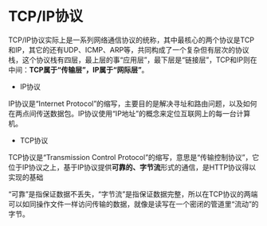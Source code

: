 # TCP/IP协议

TCP/IP协议实际上是一系列网络通信协议的统称，其中最核心的两个协议是TCP和IP，其它的还有UDP、ICMP、ARP等，共同构成了一个复杂但有层次的协议栈，这个协议栈有四层，最上层的事“应用层”，最下层是“链接层”，TCP和IP则在中间：**TCP属于“传输层”，IP属于“网际层”**。

- IP协议

IP协议是“Internet Protocol”的缩写，主要目的是解决寻址和路由问题，以及如何在两点间传送数据包。IP协议使用“IP地址”的概念来定位互联网上的每一台计算机。


- TCP协议

TCP协议是“Transmission Control Protocol”的缩写，意思是“传输控制协议”，它位于IP协议之上，基于IP协议提供**可靠的、字节流**形式的通信，是HTTP协议得以实现的基础

“可靠”是指保证数据不丢失，“字节流”是指保证数据完整，所以在TCP协议的两端可以如同操作文件一样访问传输的数据，就像是读写在一个密闭的管道里“流动”的字节。
